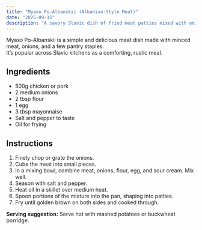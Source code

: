 ```yaml
---
title: "Myaso Po-Albanskii (Albanian-Style Meat)"
date: "2025-09-15"
description: "A savory Slavic dish of fried meat patties mixed with onions and spices."
---
```


Myaso Po-Albanskii is a simple and delicious meat dish made with minced meat, onions, and a few pantry staples.  
It’s popular across Slavic kitchens as a comforting, rustic meal.

## Ingredients
- 500g chicken or pork 
- 2 medium onions  
- 2 tbsp flour  
- 1 egg  
- 3 tbsp mayonnaise  
- Salt and pepper to taste  
- Oil for frying  

## Instructions
1. Finely chop or grate the onions.
2. Cube the meat into small pieces.  
3. In a mixing bowl, combine meat, onions, flour, egg, and sour cream. Mix well.  
4. Season with salt and pepper.  
5. Heat oil in a skillet over medium heat.  
6. Spoon portions of the mixture into the pan, shaping into patties.  
7. Fry until golden brown on both sides and cooked through.  

**Serving suggestion:** Serve hot with mashed potatoes or buckwheat porridge. 